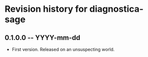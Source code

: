 # Revision history for diagnostica-sage

## 0.1.0.0 -- YYYY-mm-dd

* First version. Released on an unsuspecting world.
